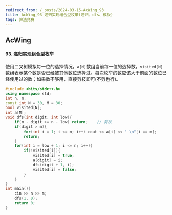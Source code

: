 ```yaml
---
redirect_from: /_posts/2024-03-15-AcWing_93
title: AcWing_93 递归实现组合型枚举(递归、dfs、模板)
tags: 算法竞赛
---
```


## AcWing

####  93. 递归实现组合型枚举

使用二叉树模拟每一位的选择情况，`a[N]`数组当前每一位的选择数，`visited[N]`数组表示某个数是否已经被其他数位选择过。每次枚举的数应该大于前面的数位已经使用过的数；如果数不够用，直接剪枝即可(不剪也行)。

```cpp
#include <bits/stdc++.h>
using namespace std;
int n, m;
const int N = 30, M = 30;
bool visited[N];
int a[M];
void dfs(int digit, int low){
    if(m - digit >= n - low) return;    // 剪枝
    if(digit > m){
        for(int i = 1; i <= m; i++) cout << a[i] << " \n"[i == m];
        return;
    }
    for(int i = low + 1; i <= n; i++){
        if(!visited[i]){
            visited[i] = true;
            a[digit] = i;
            dfs(digit + 1, i);
            visited[i] = false;
        }
    }
}
int main(){
    cin >> n >> m;
    dfs(1, 0);
    return 0;
}
```
